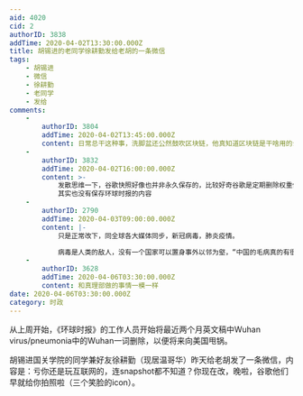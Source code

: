 ```yaml
---
aid: 4020
cid: 2
authorID: 3838
addTime: 2020-04-02T13:30:00.000Z
title: 胡锡进的老同学徐耕勤发给老胡的一条微信
tags:
    - 胡锡进
    - 微信
    - 徐耕勤
    - 老同学
    - 发给
comments:
    -
        authorID: 3804
        addTime: 2020-04-02T13:45:00.000Z
        content: 日常总干这种事，洗脚盆还公然鼓吹区块链，他真知道区块链是干啥用的么？
    -
        authorID: 3832
        addTime: 2020-04-02T16:00:00.000Z
        content: >-
            发散思维一下，谷歌快照好像也并非永久保存的，比较好奇谷歌是定期删除权重低网站的快照吗？另外，archive.org
            其实也没有保存环球时报的内容
    -
        authorID: 2790
        addTime: 2020-04-03T09:00:00.000Z
        content: |-
            只是正常改下，同全球各大媒体同步，新冠病毒，肺炎疫情。

            病毒是人类的敌人，没有一个国家可以置身事外以邻为壑，“中国的毛病真的有很多，但原则是，我们不能把自己抽晕”。
    -
        authorID: 3628
        addTime: 2020-04-06T03:30:00.000Z
        content: 和真理部做的事情一模一样
date: 2020-04-06T03:30:00.000Z
category: 时政
---
```


从上周开始，《环球时报》的工作人员开始将最近两个月英文稿中Wuhan virus/pneumonia中的Wuhan一词删除，以便将来向美国甩锅。

胡锡进国关学院的同学兼好友徐耕勤（现居温哥华）昨天给老胡发了一条微信，内容是：亏你还是玩互联网的，连snapshot都不知道？你现在改，晚啦，谷歌他们早就给你拍照啦（三个笑脸的icon）。
